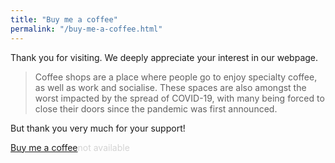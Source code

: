```yaml
---
title: "Buy me a coffee"
permalink: "/buy-me-a-coffee.html"
---
```

Thank you for visiting. We deeply appreciate your interest in our webpage.

> Coffee shops are a place where people go to enjoy specialty coffee, as well as work and socialise. These spaces are also amongst the worst impacted by the spread of COVID-19, with many being forced to close their doors since the pandemic was first announced.

But thank you very much for your support!

<a class="btn btn-dark" href="">Buy me a coffee</a><a style="color: lightgrey">not available</p>
